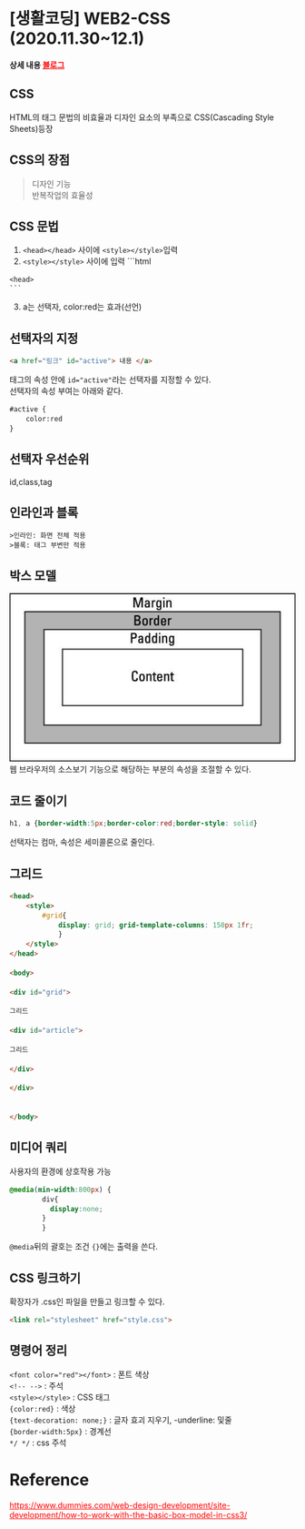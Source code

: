 # [생활코딩] WEB2-CSS (2020.11.30~12.1)  

**상세 내용 [블로그](https://greedysiru.tistory.com/4?category=860706)**
  
## CSS  
HTML의 태그 문법의 비효율과 디자인 요소의 부족으로 CSS(Cascading Style Sheets)등장
## CSS의 장점
  > 디자인 기능  
  > 반복작업의 효율성  
## CSS 문법
  1. `<head></head>` 사이에 `<style></style>`입력  
  2. `<style></style>` 사이에 입력
    ```html
    <head>
        <style>
            a{
                color:red;
            }
        </style>
    <head>
    ```  
  3. a는 선택자, color:red는 효과(선언)  
## 선택자의 지정  
```html
<a href="링크" id="active"> 내용 </a>
```  
태그의 속성 안에 `id="active"`라는 선택자를 지정할 수 있다.  
선택자의 속성 부여는 아래와 같다.
```html
#active { 
    color:red
}
```  
## 선택자 우선순위  
id,class,tag  

## 인라인과 블록
    >인라인: 화면 전체 적용
    >블록: 태그 부변만 적용

## 박스 모델
![Boxmodel](/ETC/images/Boxmodel.jpg)  
웹 브라우저의 소스보기 기능으로 해당하는 부분의 속성을 조절할 수 있다.

## 코드 줄이기
```css
h1, a {border-width:5px;border-color:red;border-style: solid}
```
선택자는 컴마, 속성은 세미콜론으로 줄인다.

## 그리드
```html
<head>
    <style>
        #grid{ 
            display: grid; grid-template-columns: 150px 1fr; 
            }
    </style>
</head>
 
<body>
 
<div id="grid">

그리드

<div id="article">

그리드

</div>

</div>

 
</body>
```
## 미디어 쿼리
사용자의 환경에 상호작용 가능
```css
@media(min-width:800px) {
        div{
          display:none;
        }
        }
```
`@media`뒤의 괄호는 조건 `{}`에는 출력을 쓴다.
## CSS 링크하기
확장자가 .css인 파일을 만들고 링크할 수 있다.
```html
<link rel="stylesheet" href="style.css">
```
## 명령어 정리
`<font color="red"></font>` : 폰트 색상  
`<!-- -->` : 주석  
`<style></style>` : CSS 태그  
`{color:red}` : 색상  
`{text-decoration: none;}` : 글자 효괴 지우기, -underline: 및줄  
`{border-width:5px}` : 경계선  
`*/ */` : css 주석




# Reference
https://www.dummies.com/web-design-development/site-development/how-to-work-with-the-basic-box-model-in-css3/